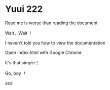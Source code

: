 # Yuui 222

Read me is worse than reading the document

Wait，Wait ！

I haven't told you how to view the documentation

Open index.html with Google Chrome

It's that simple！

Go, boy ！

asd